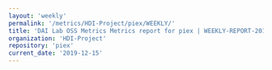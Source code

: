 ```yaml
---
layout: 'weekly'
permalink: '/metrics/HDI-Project/piex/WEEKLY/'
title: 'DAI Lab OSS Metrics Metrics report for piex | WEEKLY-REPORT-2019-12-15'
organization: 'HDI-Project'
repository: 'piex'
current_date: '2019-12-15'
---
```

